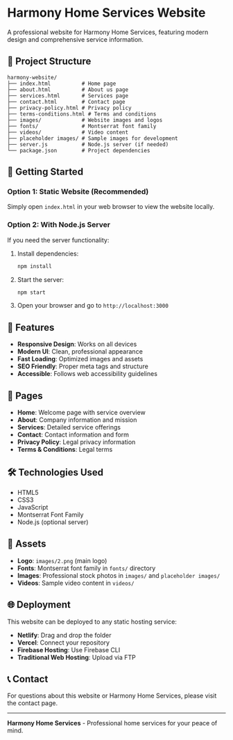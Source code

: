 # Harmony Home Services Website

A professional website for Harmony Home Services, featuring modern design and comprehensive service information.

## 📁 Project Structure

```
harmony-website/
├── index.html          # Home page
├── about.html          # About us page
├── services.html       # Services page
├── contact.html        # Contact page
├── privacy-policy.html # Privacy policy
├── terms-conditions.html # Terms and conditions
├── images/             # Website images and logos
├── fonts/              # Montserrat font family
├── videos/             # Video content
├── placeholder images/ # Sample images for development
├── server.js           # Node.js server (if needed)
└── package.json        # Project dependencies
```

## 🚀 Getting Started

### Option 1: Static Website (Recommended)
Simply open `index.html` in your web browser to view the website locally.

### Option 2: With Node.js Server
If you need the server functionality:

1. Install dependencies:
   ```bash
   npm install
   ```

2. Start the server:
   ```bash
   npm start
   ```

3. Open your browser and go to `http://localhost:3000`

## 🎨 Features

- **Responsive Design**: Works on all devices
- **Modern UI**: Clean, professional appearance
- **Fast Loading**: Optimized images and assets
- **SEO Friendly**: Proper meta tags and structure
- **Accessible**: Follows web accessibility guidelines

## 📱 Pages

- **Home**: Welcome page with service overview
- **About**: Company information and mission
- **Services**: Detailed service offerings
- **Contact**: Contact information and form
- **Privacy Policy**: Legal privacy information
- **Terms & Conditions**: Legal terms

## 🛠️ Technologies Used

- HTML5
- CSS3
- JavaScript
- Montserrat Font Family
- Node.js (optional server)

## 📸 Assets

- **Logo**: `images/2.png` (main logo)
- **Fonts**: Montserrat font family in `fonts/` directory
- **Images**: Professional stock photos in `images/` and `placeholder images/`
- **Videos**: Sample video content in `videos/`

## 🌐 Deployment

This website can be deployed to any static hosting service:

- **Netlify**: Drag and drop the folder
- **Vercel**: Connect your repository
- **Firebase Hosting**: Use Firebase CLI
- **Traditional Web Hosting**: Upload via FTP

## 📞 Contact

For questions about this website or Harmony Home Services, please visit the contact page.

---

**Harmony Home Services** - Professional home services for your peace of mind. 
